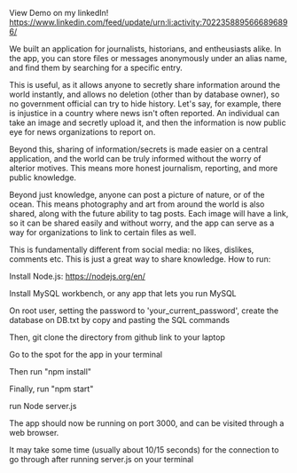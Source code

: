 View Demo on my linkedIn! https://www.linkedin.com/feed/update/urn:li:activity:7022358895666896896/

We built an application for journalists, historians, and entheusiasts alike. In the app, you can store files or messages anonymously under an alias name, and find them by searching for a specific entry.

This is useful, as it allows anyone to secretly share information around the world instantly, and allows no deletion (other than by database owner), so no government official can try to hide history. Let's say, for example, there is injustice in a country where news isn't often reported. An individual can take an image and secretly upload it, and then the information is now public eye for news organizations to report on.

Beyond this, sharing of information/secrets is made easier on a central application, and the world can be truly informed without the worry of alterior motives. This means more honest journalism, reporting, and more public knowledge.

Beyond just knowledge, anyone can post a picture of nature, or of the ocean. This means photography and art from around the world is also shared, along with the future ability to tag posts. Each image will have a link, so it can be shared easily and without worry, and the app can serve as a way for organizations to link to certain files as well.

This is fundamentally different from social media: no likes, dislikes, comments etc. This is just a great way to share knowledge.
How to run:

Install Node.js: https://nodejs.org/en/

Install MySQL workbench, or any app that lets you run MySQL

On root user, setting the password to 'your_current_password', create the database on DB.txt by copy and pasting the SQL commands

Then, git clone the directory from github link to your laptop

Go to the spot for the app in your terminal

Then run "npm install"

Finally, run "npm start"

run Node server.js

The app should now be running on port 3000, and can be visited through a web browser.

It may take some time (usually about 10/15 seconds) for the connection to go through after running server.js on your terminal

